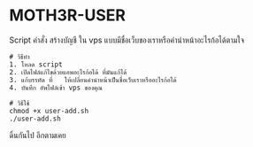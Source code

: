 # MOTH3R-USER
Script คำสั่ง สร้างบัญชี ใน vps
แบบมีชื่อเว็บของเราหรือคำนำหน้าอะไรก้อได้ตามใจ

```
# วิธีทำ
1. โหลด script
2. เปิดไฟล์แก้ไขด้วยแอพอะไรก้อได้ ที่มันแก้ได้
3. แก้บรรทัด ที่   ให้เปลี่ยนคำนำหน้าเป็นชื่อเว็บเราหรืออะไรก้อได้
4. บันทึก อัพไฟล์เข้า vps ของคุณ
```

```
# วิธีใช้
chmod +x user-add.sh
./user-add.sh
```

ดิ้นกันไป อีกตามเคย
